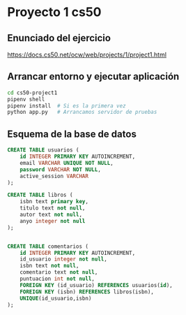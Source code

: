 # Proyecto 1 cs50

## Enunciado del ejercicio
https://docs.cs50.net/ocw/web/projects/1/project1.html


## Arrancar entorno y ejecutar aplicación

```bash
cd cs50-project1
pipenv shell
pipenv install  # Si es la primera vez
python app.py   # Arrancamos servidor de pruebas
```

## Esquema de la base de datos
```sql
CREATE TABLE usuarios (
    id INTEGER PRIMARY KEY AUTOINCREMENT,
    email VARCHAR UNIQUE NOT NULL,
    password VARCHAR NOT NULL,
    active_session VARCHAR
);

CREATE TABLE libros (
    isbn text primary key,
    titulo text not null,
    autor text not null,
    anyo integer not null
);


CREATE TABLE comentarios (
    id INTEGER PRIMARY KEY AUTOINCREMENT,
    id_usuario integer not null,
    isbn text not null,
    comentario text not null,
    puntuacion int not null,
    FOREIGN KEY (id_usuario) REFERENCES usuarios(id),
    FOREIGN KEY (isbn) REFERENCES libros(isbn),
    UNIQUE(id_usuario,isbn)
);
```
